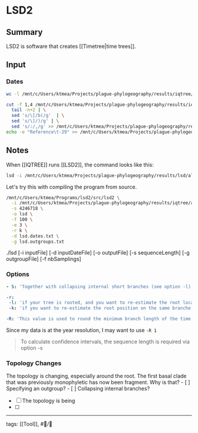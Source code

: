 # LSD2

## Summary

LSD2 is software that creates [[Timetree|time trees]].

## Input

### Dates

```bash
wc -l /mnt/c/Users/ktmea/Projects/plague-phylogeography/results/iqtree/all/chromosome/full/filter5/metadata.tsv > /mnt/c/Users/ktmea/Projects/plague-phylogeography/results/lsd/all/chromosome/full/filter5/lsd.dates.txt;

cut -f 1,4 /mnt/c/Users/ktmea/Projects/plague-phylogeography/results/iqtree/all/chromosome/full/filter5/metadata.tsv  | \
  tail -n+2 | \
  sed 's/\[/b(/g'  | \
  sed 's/\]/)/g' | \
  sed 's/:/,/g' >> /mnt/c/Users/ktmea/Projects/plague-phylogeography/results/lsd/all/chromosome/full/filter5/lsd.dates.txt;
echo -e "Reference\t-29" >> /mnt/c/Users/ktmea/Projects/plague-phylogeography/results/lsd/all/chromosome/full/filter5/lsd.dates.txt;
```

## Notes

When [[IQTREE]] runs [[LSD2]], the command looks like this:

```bash
lsd -i /mnt/c/Users/ktmea/Projects/plague-phylogeography/results/lsd/all/chromosome/full/filter5/lsd.timetree.subst -s 4246718 -o /mnt/c/Users/ktmea/Projects/plague-phylogeography/results/lsd/all/chromosome/full/filter5/lsd.timetree -f 100 -e 3 -r a -d /mnt/c/Users/ktmea/Projects/plague-phylogeography/results/lsd/all/chromosome/full/filter5/lsd.timetree.date -g sdfsdf
```

Let's try this with compiling the program from source.

```bash
/mnt/c/Users/ktmea/Programs/lsd2/src/lsd2 \
  -i /mnt/c/Users/ktmea/Projects/plague-phylogeography/results/iqtree/all/chromosome/full/filter5/iqtree.filter.nwk \
  -s 4246718 \
  -o lsd \
  -f 100 \
  -e 3 \
  -r k \
  -d lsd.dates.txt \
  -g lsd.outgroups.txt
```

./lsd [-i inputFile] [-d inputDateFile] [-o outputFile] [-s sequenceLength] [-g outgroupFile] [-f nbSamplings]

### Options

```yaml
- S: 'Together with collapsing internal short branches (see option -l), users can also collapse internal branches having weak support values (if provided in the input tree) by using this option. The program will collapse all internal branches having support <= the specifed value.'

-r: 
 -l: 'if your tree is rooted, and you want to re-estimate the root locally around the given root.'
 -k: 'if you want to re-estimate the root position on the same branche of the given root.'
```

```yaml
-R: 'This value is used to round the minimum branch length of the time scaled tree.'
```

Since my data is at the year resolution, I may want to use ```-R 1```

>To calculate confidence intervals, the sequence length is required via option -s

### Topology Changes

The topology is changing, especially around the root.  The first basal clade that was previously monophyletic has now been fragment. Why is that?
	- [  ] Specifying an outgroup?
	- [  ] Collapsing internal branches?

- [ ] The topology is being
- [ ] 



---

tags: [[Tool]], #📝/🌱